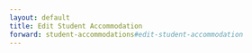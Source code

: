 ```yaml
---
layout: default
title: Edit Student Accommodation
forward: student-accommodations#edit-student-accommodation
---
```

